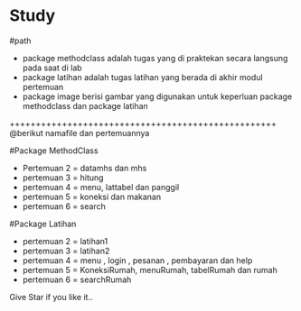 # Study

#path

- package methodclass adalah tugas yang di praktekan secara langsung pada saat di lab
- package latihan adalah tugas latihan yang berada di akhir modul pertemuan
- package image berisi gambar yang digunakan untuk keperluan package methodclass dan package latihan

+++++++++++++++++++++++++++++++++++++++++++++++++++
@berikut namafile dan pertemuannya

#Package MethodClass

- Pertemuan 2 = datamhs dan mhs
- pertemuan 3 = hitung
- pertemuan 4 = menu, lattabel dan panggil
- pertemuan 5 = koneksi dan makanan
- pertemuan 6 = search

#Package Latihan

- pertemuan 2 = latihan1
- pertemuan 3 = latihan2
- pertemuan 4 = menu , login , pesanan , pembayaran dan help
- pertemuan 5 = KoneksiRumah, menuRumah, tabelRumah dan rumah
- pertemuan 6 = searchRumah

Give Star if you like it..

